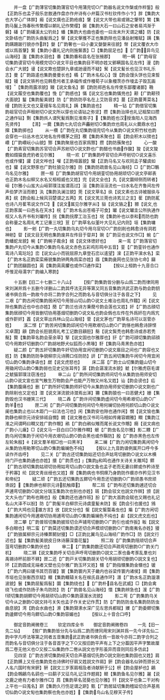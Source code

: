 <!-- { "loadSidebar": true } -->
　　并一盘【广韵薄官切集韵蒲官切今用蒲完切○广韵器名说文作槃或作柈鎜】般【正韵乐也孟子般乐怠敖通作盘亦作弁诗有小弁篇汉书杜钦传作小卞】胖【集韵大也大学心广体胖】瘢【说文痍也正韵疮痕】鞶【说文大带也易或锡之鞶带】繁【集韵马鬣上饰春秋传繁缨以朝礼记作樊缨】磐【集韵大石一曰山石之安者易鸿渐于磐】磻【广韵磻溪太公钓处】蟠【集韵大也曲也委也一曰龙未升天谓之蟠】防【说文卧结也广韵防头曲髪爲之】搫【说文搫擭不正也集韵除也见潘岳射雉赋】蹒【集韵蹒跚跛行貌亦作跘】媻【广韵奢也一曰小妻又媻媻来往貌】幋【说文覆衣大巾或以爲首鞶】縏【集韵小嚢礼记内则施縏袠】□【集韵屈足也】【广韵异鸟见山海经】瀊【集韵水洄也】番【集韵番和县名在张掖郡】
　　明一瞒【广韵母官切集韵谟官切今用模完切○说文平目也集韵目不明亦姓又鄋瞒国名见左传】漫【韵会水广大貌】谩【说文欺也楚辞九章或訑谩而不疑】鬗【说文髪长也见汉书礼乐志】曼【广韵路逺也集韵曼曼长也】樠【广韵木名松心】馒【韵会馒头饼也见束晳赋】镘【说文铁杇也见韩愈圬者王承福传或作槾荀子以象槾茨亦作墁孟子毁瓦画墁】【集韵雨露浓貌】鳗【说文鱼名】鄤【韵防郑邑名左传使东鄙覆诸鄤】鞔【说文履空也集韵覆也】悗【广韵惑也】慲【说文忘也集韵慲兠也】颟【广韵颟顸大面貌】鬘【集韵髪美貌】防【广韵防防亭名在上艾防音求】蔓【正韵蔓菁菜名】缦【韵防无文也又夏缦车名见周礼】蹒【集韵逾也】
　　精一钻【广韵借官切集韵祖官切合声租剜切○说文所以穿也论语钻之弥坚】攒【集韵治择也礼记柤棃曰攒之通作钻】劗【集韵呉人谓髠髪爲劗见淮南子】【集韵姓也汉授渔阳人见海西先贤传】
　　【淸】一爨【集韵七丸切合声麤剜切○集韵炊也周礼以火爨鼎水也】撺【集韵掷也】
　　从一欑【广韵在丸切集韵徂完切今从集韵○说文积竹杖也韵会穿也一曰丛木也又地名左传欑茅之田】穳【集韵禾聚也】菆【韵会积木以殡也】巑【广韵巑岏小山貌】酂【集韵聚居也百家爲酂】攒【韵防蔟聚也】
　　心一酸【广韵素官切集韵苏官切合声苏剜切○说文酢也广韵醋也书曲作酸】狻【说文狻麑如虥猫食虎豹者见尔雅】
　　晓一欢【广韵集韵呼官切合声呼剜切○说文喜乐也或作懽】讙【说文哗也】嚾【正韵喧嚣貌】驩【正韵马名又与欢同孟子驩虞如也】貛【说文野豕也广韵牡狼见尔雅】防【集韵防疏兽名见山海经】□【广韵□鷒鸟名见尔雅】
　　匣一桓【广韵集韵胡官切今用胡銮切协用胡顽切○说文亭邮表也正韵木名似柳又水名又桓桓威也又姓】完【说文全也】丸【说文圜倾侧而转者】峘【尔雅小山岌大山峘郭璞注岌谓高过】洹【集韵洹洹流也一曰水名在齐鲁间左传声伯梦济洹而歌】汍【集韵汍澜泣貌】莞【说文草名】纨【说文素也古诗被服纨与素】綄【韵会船上候风羽楚谓之五两】芄【说文芄兰莞也诗芄兰之支】萑【韵防薍也诗八月萑苇说文作□】【说文属见尔雅字从】貆【说文貉之】豲【说文也正韵豕属一曰邑名在天水】梡【广韵木名出苍梧子可食】瓛【说文瓛圭公所执通作桓又人名齐书有刘瓛传】捖【集韵捖摩工治玉也】垸【集韵补也以桼和而防也韵会称量之名周礼考工记重三垸】荁【广韵草名似堇叶大见礼记内则】垣【集韵墉也】
　　影一剜【广韵一丸切集韵乌丸切今用乌官切○广韵刻削也韩愈诗有洞若神剜】眢【说文目无明也集韵废井左传目于眢井】豌【广韵豆也说文作□】蜿【广韵蟠蛇龙貌】帵【广韵帵子裁余】婠【说文体徳好也】
　　来一鸾【广韵落官切集韵卢丸切今从集韵○集韵鸟名说文赤色五彩鸡形鸣中五音】銮【广韵銮铃也通作鸾诗八鸾玱玱】峦【说文山小而锐屈原九章登石峦以逺望】滦【正韵平滦水名】栾【广韵木名正韵栾栾瘠貌集韵钟两角爲栾亦姓】羉【集韵彘网也见张协七命】圝【广韵团圝圆也】脔【集韵脔脔臞也或作□通作栾】
　　【按以上桓韵十九音合口呼惟泥母濡字广韵编入寒韵】






　　十五删【旧二十七删二十八山】
　　【按广韵集韵皆分删与山爲二韵而律同用宋刘渊并爲十五删今详删山二韵其呼法无异等第又同五音集韵洪武正韵与韵会韵钥诸书俱合爲一韵故今亦将二韵字合列之而韵名与音切俱分注于各音之下】
　　见二艰【广韵古闲切集韵居闲切今用皆山切山韵○说文土难治也周礼作囏】闲【说文隙也集韵近也中也亦姓】蕑【广韵兰也诗方秉蕑兮韵会莲也又姓】奸【广韵古顔切集韵居顔切今用皆删切协用基烟切删韵○说文私也韵会僞也左传在外爲奸在内爲宄或作姧奸】葌【说文草出呉林山见山海经】菅【说文茅也广韵草名诗可以沤菅亦姓】
　　溪二悭【广韵苦闲切集韵邱闲切今用欺艰切山韵○广韵悋也韩愈诗辞悭义卓濶】顅【韵会长脰貌周礼考工记数目顅脰】鬜【说文鬓秃也韩愈诗或赤若秃鬜】藖【集韵草名韵会莝余草】掔【说文固也尔雅厚也】豻【广韵可顔切集韵邱顔切今用欺奸切删韵○广韵胡地野犬似狐而小黒喙】馯【集韵马靑黑色亦姓】
　　疑二颜【广韵五奸切集韵牛奸切协用宜闲切删韵○说文眉目之间也广韵容也又姓】防【集韵防防争貌柳宗元诗腾口任防防】詽【广韵五闲切集韵牛闲切今用宜闲切山韵○集韵诤语也】虤【说文虎怒也】
　　床二孱【广韵士山切集韵鉏山切今用锄闲切山韵○集韵弱也见史记张耳传】潺【韵会潺湲流水貌】虦【尔雅虎窃毛谓之虦猫郭璞注窃浅也】
　　审二山【广韵所间切集韵师间切今从集韵协用师安切山韵○说文宣也宣气散生万物韵会产也能产万物又州名又姓】讪【韵会谤也】疝【集韵腹痛也】删【广韵所奸切集韵师奸切今从集韵协用师安切删韵○说文剟也广韵除削也又定也】澘【说文涕流貌诗澘焉出涕】狦【集韵狼也一曰恶健犬】姗【集韵毁也汉书姗笑三代】
　　晓二羴【广韵许间切集韵虚间切今用希艰切山韵○广韵羊也】
　　匣二闲【广韵户间切集韵何间切今用何斓切协用何颜切山韵○说文阑也集韵止也以木距门一曰法也习也】闲【集韵安也隙也通作闲】憪【说文愉也集韵静也柳宗元诗安排祗自憪】嫺【说文雅也汉书司马相如传雍容嫺雅】瞷【集韵江淮之间谓眄曰瞷又姓广韵作覸】鹇【广韵白鹇似雉而尾长说文作鷼】癎【说文病也广韵小儿瘨】□【说文马一目白曰□尔雅作瞷】蛝【广韵虫名见尔雅】影二黫【广韵乌闲切集韵于闲切今用衣艰切山韵○韵会黑也或作黰防】殷【广韵赤黑色也左传左轮朱殷】【说文羣羊相□也一曰黑羊】
　　来二斓【广韵力闲切集韵离闲切今从集韵协用勒寒切山韵○集韵斒斓色不纯】
　　【按以上九音韵谱例属开口呼今多读作齐齿呼】
　　见二关【广韵古还切集韵姑还切合声姑弯切删韵○说文以木横持门戸也集韵通也亦姓】擐【广韵贯也】【集韵和鸣也通作关诗关关雎鸠】鳏【广韵古顽切集韵姑顽切协用姑弯切山韵○説文鱼也孟子老而无妻曰鳏或作矜诗至于矜寡】纶【説文靑丝绶也又姓】瘝【集韵病也书恫瘝乃身韵防作癏亦作矜见汉书和帝纪】
　　疑二顽【广韵五还切集韵五鳏切今用吾还切删韵○广韵顽愚书庶顽谗説】【集韵痹也柳宗元诗肌触瘴】
　　帮二班【广韵布还切集韵逋还切合声逋弯切删韵○説文分瑞玉集韵次也别也亦姓】斑【韵会驳文也説文作辬】颁【説文大头也广韵布也赐也】般【集韵还也通作班】朌【广韵大首韵会赋也又赐也礼记名山大泽不以朌】防【广韵髪半白柳宗元诗虞童髪未防】扳【韵会引也援也】鳻【广韵大鸠也见雄方言】攽【説文分也】螌【説文螌蝥毒虫也】斒【广韵方闲切集韵逋闲切今用逋艰切协用逋弯切山韵○集韵斒斓色不纯也】虨【説文虎文彪也】
　　滂二攀【广韵普班切集韵披班切合声铺弯切删韵○广韵引也或作扳】眅【説文多白眼也】明二蛮【广韵莫还切集韵谟还切合声模顽切删韵○广韵南夷名亦姓】獌【广韵狼属柳宗元诗榛莾鬭豺獌】□【正韵比翼鸟见山海经广韵作□】防【説文行迟也】鬘【集韵髪美貌皮日休诗藤深埀花鬘】
　　照二跧【广韵集韵阻顽切合声菹弯切删韵○集韵伏也】
　　审二【广韵集韵数还切合声疏弯切删韵○广韵关门机】
　　晓二豩【说文集韵呼关切合声呼弯切删韵○説文二豕也备考豕乱羣也刘禹锡诗杯前胆不豩】匣二还【广韵戸关切集韵胡关切今用胡顽切删韵○説文复也】环【正韵圆成无端者又壁也见尔雅广韵玉环又姓】镮【广韵指镮集韵金镮也】锾【广韵六两曰锾书其罚百锾】寰【集韵寰内天子畿内也谷梁传寰内诸侯】阛【集韵市垣也见张衡西京赋】轘【集韵轘辕关名在缑氏县通作环】澴【广韵水名正韵漩澴波貌】鬟【集韵屈髪爲髻】圜【集韵绕也】【广韵朴县名在武威】□【韵会禽绕飞也或作防扬子朱鸟防防】防【广韵兽名见山海经】懁【集韵辨急也】湲【广韵顽切集韵胡鳏切今用胡顽切山韵○集韵潺湲水流貌】
　　影二弯【广韵集韵乌关切今从之删韵○説文持弓关矢也孟子作关史记作贯】防【广韵防防虫名集韵防防虫曲息貌】湾【韵会水曲也】潫【集韵奫潫水深广见左思呉都赋】嬽【广韵委鳏切集韵逶鳏切今用乌鳏切山韵○集韵容媚也】
　　【按以上十音合口呼】





　　御定音韵阐微卷三
　　钦定四库全书
　　御定音韵阐微卷四
　　一先【旧一先二仙】
　　【按广韵集韵皆分先与仙爲二韵而律同用宋刘渊并爲一先今详先仙二韵中字凡呼法等第之同者五音集韵武正韵诸书俱合爲一音故今亦将二韵字合列之而韵名与音切俱分注于各音首字之下○又按旧韵平声有上下之分葢因平声字繁故厘爲二卷无他义也○又按二仙集韵作二倦从説文也字形虽异而音则同后多仿此】
　　见四坚【广韵古贤切集韵经天切合声基烟切先韵○説文刚也集韵固也又姓】肩【正韵膊上又任也集韵克也诗佛时仔肩又姓説文作肩】銒【韵会器名似钟而颈长又人名六国时有宋銒】豣【説文三岁豕肩相及者诗献豣于公】枅【韵会屋栌也】鵳【韵会鶙鵳鸟名鹞也一曰鹬子又征鸟礼记注作题肩】鲣【集韵鱼名见尔雅】麉【说文鹿之绝有力者尔雅作□】菺【集韵草名茙葵也见尔雅】幵【説文平也象二干对构上平也一曰羗名】趼【集韵久行伤足谓之趼】甄【广韵居延切集韵稽延切合声基焉切仙韵○说文匋也集韵察也免也亦姓】【集韵鸟山名见穆天子传】

